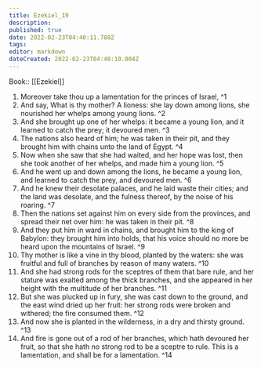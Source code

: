 ```yaml
---
title: Ezekiel_19
description: 
published: true
date: 2022-02-23T04:40:11.788Z
tags: 
editor: markdown
dateCreated: 2022-02-23T04:40:10.004Z
---
```


 Book:: [[Ezekiel]]
 1. Moreover take thou up a lamentation for the princes of Israel, ^1
 2. And say, What is thy mother? A lioness: she lay down among lions, she nourished her whelps among young lions. ^2
 3. And she brought up one of her whelps: it became a young lion, and it learned to catch the prey; it devoured men. ^3
 4. The nations also heard of him; he was taken in their pit, and they brought him with chains unto the land of Egypt. ^4
 5. Now when she saw that she had waited, and her hope was lost, then she took another of her whelps, and made him a young lion. ^5
 6. And he went up and down among the lions, he became a young lion, and learned to catch the prey, and devoured men. ^6
 7. And he knew their desolate palaces, and he laid waste their cities; and the land was desolate, and the fulness thereof, by the noise of his roaring. ^7
 8. Then the nations set against him on every side from the provinces, and spread their net over him: he was taken in their pit. ^8
 9. And they put him in ward in chains, and brought him to the king of Babylon: they brought him into holds, that his voice should no more be heard upon the mountains of Israel. ^9
 10. Thy mother is like a vine in thy blood, planted by the waters: she was fruitful and full of branches by reason of many waters. ^10
 11. And she had strong rods for the sceptres of them that bare rule, and her stature was exalted among the thick branches, and she appeared in her height with the multitude of her branches. ^11
 12. But she was plucked up in fury, she was cast down to the ground, and the east wind dried up her fruit: her strong rods were broken and withered; the fire consumed them. ^12
 13. And now she is planted in the wilderness, in a dry and thirsty ground. ^13
 14. And fire is gone out of a rod of her branches, which hath devoured her fruit, so that she hath no strong rod to be a sceptre to rule. This is a lamentation, and shall be for a lamentation. ^14
